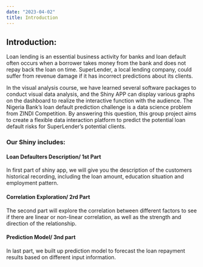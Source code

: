 ```yaml
---
date: "2023-04-02"
title: Introduction
---
```


## Introduction:

Loan lending is an essential business activity for banks and loan default often occurs when a borrower takes money from the bank and does not repay back the loan on time. SuperLender, a local lending company, could suffer from revenue damage if it has incorrect predictions about its clients.

In the visual analysis course, we have learned several software packages to conduct visual data analysis, and the Shiny APP can display various graphs on the dashboard to realize the interactive function with the audience. The Nigeria Bank’s loan default prediction challenge is a data science problem from ZINDI Competition. By answering this question, this group project aims to create a flexible data interaction platform to predict the potential loan default risks for SuperLender’s potential clients.

### Our Shiny includes:

#### Loan Defaulters Description/ 1st Part

In first part of shiny app, we will  give you the description of the customers historical recording, including the loan amount,  education situation and employment pattern.

#### Correlation Exploration/ 2rd Part

The second part will explore the correlation between different factors to see if there are linear or non-linear correlation, as well as the strength and direction of the relationship.

#### Prediction Model/ 3nd part

In last part, we built up prediction model to forecast the loan repayment results based on different input information.